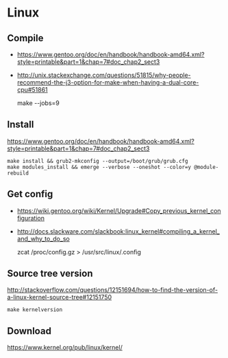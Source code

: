 <!-- -*- coding: utf-8; -*- -->

Linux
=====

Compile
-------

* <https://www.gentoo.org/doc/en/handbook/handbook-amd64.xml?style=printable&part=1&chap=7#doc_chap2_sect3>
* <http://unix.stackexchange.com/questions/51815/why-people-recommend-the-j3-option-for-make-when-having-a-dual-core-cpu#51861>

    make --jobs=9

Install
-------

<https://www.gentoo.org/doc/en/handbook/handbook-amd64.xml?style=printable&part=1&chap=7#doc_chap2_sect3>

    make install && grub2-mkconfig --output=/boot/grub/grub.cfg
    make modules_install && emerge --verbose --oneshot --color=y @module-rebuild

Get config
----------

* <https://wiki.gentoo.org/wiki/Kernel/Upgrade#Copy_previous_kernel_configuration>
* <http://docs.slackware.com/slackbook:linux_kernel#compiling_a_kernel_and_why_to_do_so>

    zcat /proc/config.gz > /usr/src/linux/.config

Source tree version
-------------------

<http://stackoverflow.com/questions/12151694/how-to-find-the-version-of-a-linux-kernel-source-tree#12151750>

    make kernelversion

Download
--------

<https://www.kernel.org/pub/linux/kernel/>
